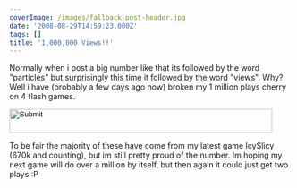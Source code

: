 ```yaml
---
coverImage: /images/fallback-post-header.jpg
date: '2008-08-29T14:59:23.000Z'
tags: []
title: '1,000,000 Views!!'
---
```


Normally when i post a big number like that its followed by the word &quot;particles&quot; but surprisingly this time it followed by the word &quot;views&quot;. Why? Well i have (probably a few days ago now) broken my 1 million plays cherry on 4 flash games.<!-- more -->

<input height="43" width="470" type="image" src="https://www.artificial-studios.co.uk/wp-content/uploads/image/1000000.png" longdesc="undefined" />

To be fair the majority of these have come from my latest game IcySlicy (670k and counting), but im still pretty proud of the number. Im hoping my next game will do over a million by itself, but then again it could just get two plays :P
